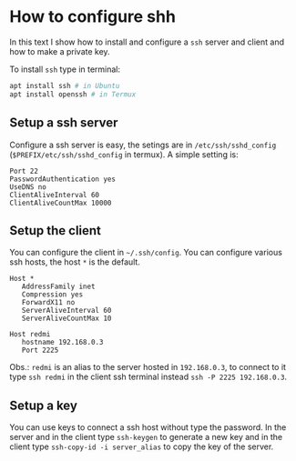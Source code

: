 # How to configure shh

In this text I show how to install and configure a `ssh` server and client
and how to make a private key.

To install `ssh` type in terminal:

```bash
apt install ssh # in Ubuntu
apt install openssh # in Termux
```

## Setup a ssh server

Configure a ssh server is easy, the setings are in `/etc/ssh/sshd_config`
(`$PREFIX/etc/ssh/sshd_config` in termux).
A simple setting is:

```
Port 22
PasswordAuthentication yes
UseDNS no
ClientAliveInterval 60
ClientAliveCountMax 10000
```

## Setup the client

You can configure the client in `~/.ssh/config`.
You can configure various ssh hosts, the host `*` is the default.

```
Host *
   AddressFamily inet
   Compression yes
   ForwardX11 no
   ServerAliveInterval 60
   ServerAliveCountMax 10

Host redmi
   hostname 192.168.0.3
   Port 2225
```

Obs.: `redmi` is an alias to the server hosted in `192.168.0.3`,
to connect to it type `ssh redmi` in the client ssh terminal
instead `ssh -P 2225 192.168.0.3`.

## Setup a key

You can use keys to connect a ssh host without type the password.
In the server and in the client type `ssh-keygen` to generate a new key and in the client
type `ssh-copy-id -i server_alias` to copy the key of the server.
